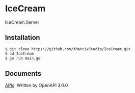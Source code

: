 # IceCream

IceCream.Server

## Installation

```sh
$ git clone https://github.com/XMatrixStudio/IceCream.git
$ cd IceCream
$ go run main.go
```

## Documents

[APIs](https://xmatrix.studio/docs/?url=ice-cream/api-v1.yml): Written by OpenAPI 3.0.0
